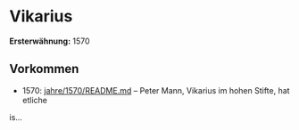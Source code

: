# Vikarius

**Ersterwähnung:** 1570

## Vorkommen
- 1570: [jahre/1570/README.md](../jahre/1570/README.md) – Peter Mann, Vikarius im hohen Stifte, hat etliche

is...
